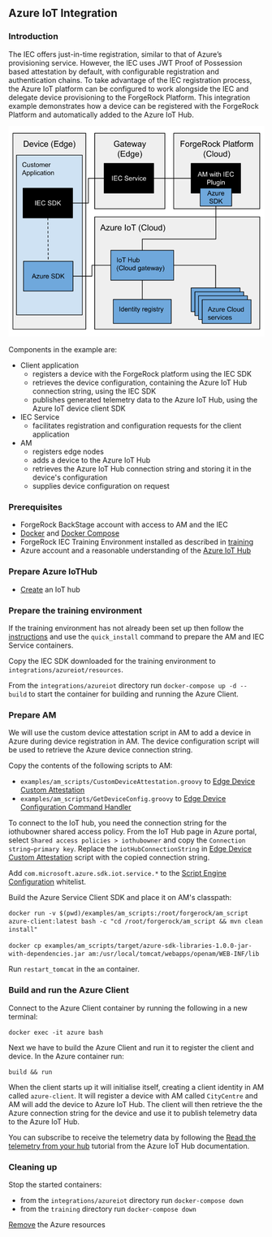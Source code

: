 ## Azure IoT Integration

### Introduction

The IEC offers just-in-time registration, similar to that of Azure’s provisioning service. However, the IEC uses
JWT Proof of Possession based attestation by default, with configurable registration and authentication chains.
To take advantage of the IEC registration process, the Azure IoT platform can be configured to work alongside the IEC
and delegate device provisioning to the ForgeRock Platform. This integration example demonstrates how a device can be
registered with the ForgeRock Platform and automatically added to the Azure IoT Hub.

![IEC Azure IoT Integration](../../docs/images/IEC-Azure-IoT-Integration.svg "IEC Azure IoT Integration")

Components in the example are:
- Client application
    - registers a device with the ForgeRock platform using the IEC SDK
    - retrieves the device configuration, containing the Azure IoT Hub connection string, using the IEC SDK
    - publishes generated telemetry data to the Azure IoT Hub, using the Azure IoT device client SDK
- IEC Service
    - facilitates registration and configuration requests for the client application
- AM
    - registers edge nodes
    - adds a device to the Azure IoT Hub
    - retrieves the Azure IoT Hub connection string and storing it in the device's configuration
    - supplies device configuration on request

### Prerequisites

- ForgeRock BackStage account with access to AM and the IEC
- [Docker](https://docs.docker.com/install/) and [Docker Compose](https://docs.docker.com/compose/install/)
- ForgeRock IEC Training Environment installed as described in [training](../../training)
- Azure account and a reasonable understanding of the [Azure IoT Hub](https://azure.microsoft.com/en-us/services/iot-hub)

### Prepare Azure IoTHub

- [Create](https://docs.microsoft.com/en-us/azure/iot-hub/quickstart-send-telemetry-java#create-an-iot-hub) an IoT hub

### Prepare the training environment

If the training environment has not already been set up then follow the [instructions](../../training/README.md) and
use the `quick_install` command to prepare the AM and IEC Service containers.

Copy the IEC SDK downloaded for the training environment to `integrations/azureiot/resources`.

From the `integrations/azureiot` directory run `docker-compose up -d --build` to start the container for building
and running the Azure Client.

### Prepare AM

We will use the custom device attestation script in AM to add a device in Azure during device registration in AM. The
device configuration script will be used to retrieve the Azure device connection string.

Copy the contents of the following scripts to AM:
 - `examples/am_scripts/CustomDeviceAttestation.groovy` to
  [Edge Device Custom Attestation](http://am.iec.com:8080/openam/XUI/#realms/%2Fedge/scripts/edit/CustomDeviceAttestation)
 - `examples/am_scripts/GetDeviceConfig.groovy` to
  [Edge Device Configuration Command Handler](http://am.iec.com:8080/openam/XUI/#realms/%2Fedge/scripts/edit/GetDeviceConfig)

To connect to the IoT hub, you need the connection string for the iothubowner shared access policy. From the IoT Hub
page in Azure portal, select `Shared access policies > iothubowner` and copy the `Connection string—primary key`.
Replace the `iotHubConnectionString` in [Edge Device Custom Attestation](http://am.iec.com:8080/openam/XUI/#realms/%2Fedge/scripts/edit/CustomDeviceAttestation)
script with the copied connection string.
 
Add `com.microsoft.azure.sdk.iot.service.*` to the
[Script Engine Configuration](http://am.iec.com:8080/openam/XUI/#configure/globalServices/scripting/contexts/edit/AUTHENTICATION_SERVER_SIDE/engineConfiguration/edit/engineConfiguration)
whitelist.

Build the Azure Service Client SDK and place it on AM's classpath:
```
docker run -v $(pwd)/examples/am_scripts:/root/forgerock/am_script azure-client:latest bash -c "cd /root/forgerock/am_script && mvn clean install"

docker cp examples/am_scripts/target/azure-sdk-libraries-1.0.0-jar-with-dependencies.jar am:/usr/local/tomcat/webapps/openam/WEB-INF/lib
```

Run `restart_tomcat` in the `am` container.

### Build and run the Azure Client

Connect to the Azure Client container by running the following in a new terminal:
```
docker exec -it azure bash
```

Next we have to build the Azure Client and run it to register the client and device. In the Azure container run:
```
build && run
``` 

When the client starts up it will initialise itself, creating a client identity in AM called `azure-client`. It
will register a device with AM called `CityCentre` and AM will add the device to Azure IoT Hub. The client will then
retrieve the the Azure connection string for the device and use it to publish telemetry data to the Azure IoT Hub.

You can subscribe to receive the telemetry data by following the
[Read the telemetry from your hub](https://docs.microsoft.com/en-us/azure/iot-hub/quickstart-send-telemetry-java#read-the-telemetry-from-your-hub)
tutorial from the Azure IoT Hub documentation.

### Cleaning up

Stop the started containers:
 - from the `integrations/azureiot` directory run `docker-compose down`
 - from the `training` directory run `docker-compose down`
 
[Remove](https://docs.microsoft.com/en-us/azure/iot-hub/quickstart-send-telemetry-java#clean-up-resources) the Azure resources